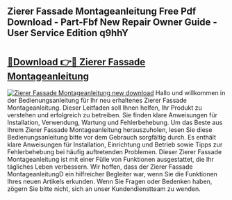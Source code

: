 ## Zierer Fassade Montageanleitung Free Pdf Download - Part-Fbf New Repair Owner Guide - User Service Edition q9hhY

# <h2><a href="http://df71qtu.blite.top/?on=Zierer+Fassade+Montageanleitung">🔗Download 👉🔴 Zierer Fassade Montageanleitung</a></h2>

[![Zierer Fassade Montageanleitung new download](https://i.imgur.com/lujVjoI.png)](http://df71qtu.blite.top/?on=Zierer+Fassade+Montageanleitung)
Hallo und willkommen in der Bedienungsanleitung für Ihr neu erhaltenes Zierer Fassade Montageanleitung. Dieser Leitfaden soll Ihnen helfen, Ihr Produkt zu verstehen und erfolgreich zu betreiben. Sie finden klare Anweisungen für Installation, Verwendung, Wartung und Fehlerbehebung. Um das Beste aus Ihrem Zierer Fassade Montageanleitung herauszuholen, lesen Sie diese Bedienungsanleitung bitte vor dem Gebrauch sorgfältig durch. Es enthält klare Anweisungen für Installation, Einrichtung und Betrieb sowie Tipps zur Fehlerbehebung bei häufig auftretenden Problemen. Dieser Zierer Fassade Montageanleitung ist mit einer Fülle von Funktionen ausgestattet, die Ihr tägliches Leben verbessern. Wir hoffen, dass der Zierer Fassade MontageanleitungD ein hilfreicher Begleiter war, wenn Sie die Funktionen Ihres neuen Artikels erkunden. Wenn Sie Fragen oder Bedenken haben, zögern Sie bitte nicht, sich an unser Kundendienstteam zu wenden.
